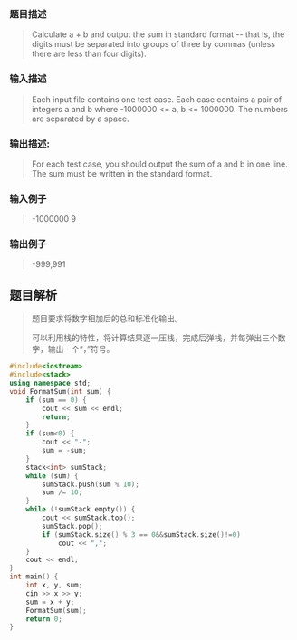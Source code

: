 ### 题目描述

> Calculate a + b and output the sum in standard format -- that is, the digits must be separated into groups of three by commas (unless there are less than four digits).

### 输入描述

> Each input file contains one test case. Each case contains a pair of integers a and b where -1000000 <= a, b <= 1000000. The numbers are separated by a space.

### 输出描述:
> For each test case, you should output the sum of a and b in one line. The sum must be written in the standard format.

### 输入例子
> -1000000 9

### 输出例子
> -999,991



## 题目解析
>题目要求将数字相加后的总和标准化输出。
>
>可以利用栈的特性，将计算结果逐一压栈，完成后弹栈，并每弹出三个数字，输出一个“，”符号。

```C++
#include<iostream>
#include<stack>
using namespace std;
void FormatSum(int sum) {
	if (sum == 0) {
		cout << sum << endl;
		return;
	}
	if (sum<0) {
		cout << "-";
		sum = -sum;
	}
	stack<int> sumStack;
	while (sum) {
		sumStack.push(sum % 10);
		sum /= 10;
	}
	while (!sumStack.empty()) {
		cout << sumStack.top();
		sumStack.pop();
		if (sumStack.size() % 3 == 0&&sumStack.size()!=0)
			cout << ",";
	}
	cout << endl;
}
int main() {
	int x, y, sum;
	cin >> x >> y;
	sum = x + y;
	FormatSum(sum);
	return 0;
}
```